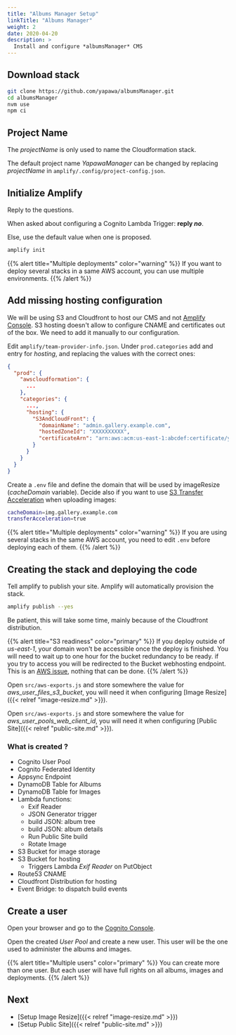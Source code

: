 ```yaml
---
title: "Albums Manager Setup"
linkTitle: "Albums Manager"
weight: 2
date: 2020-04-20
description: >
  Install and configure *albumsManager* CMS
---
```

## Download stack
```bash
git clone https://github.com/yapawa/albumsManager.git
cd albumsManager
nvm use
npm ci
```

## Project Name

The *projectName* is only used to name the Cloudformation stack.

The default project name *YapawaManager* can be changed by replacing *projectName* in `amplify/.config/project-config.json`.

## Initialize Amplify

Reply to the questions.

When asked about configuring a Cognito Lambda Trigger: **reply _no_**.

Else, use the default value when one is proposed.

```bash
amplify init
```

{{% alert title="Multiple deployments" color="warning" %}}
If you want to deploy several stacks in a same AWS account, you can use multiple environments.
{{% /alert %}}

## Add missing hosting configuration
We will be using S3 and Cloudfront to host our CMS and not [Amplify Console](https://aws.amazon.com/amplify/console/). S3 hosting doesn't allow to configure CNAME and certificates out of the box.
We need to add it manually to our configuration.

Edit `amplify/team-provider-info.json`. Under `prod.categories` add and entry for _hosting_, and replacing the values with the correct ones:
```json
{
  "prod": {
    "awscloudformation": {
      ...
    },
    "categories": {
      ...,
      "hosting": {
        "S3AndCloudFront": {
          "domainName": "admin.gallery.example.com",
          "hostedZoneId": "XXXXXXXXXX",
          "certificateArn": "arn:aws:acm:us-east-1:abcdef:certificate/yyyyyyy"
        }
      }
    }
  }
}
```

Create a `.env` file and define the domain that will be used by imageResize (*cacheDomain* variable). Decide also if you want to use [S3 Transfer Acceleration](https://docs.aws.amazon.com/AmazonS3/latest/dev/transfer-acceleration.html) when uploading images:

```bash
cacheDomain=img.gallery.example.com
transferAcceleration=true
```

{{% alert title="Multiple deployments" color="warning" %}}
If you are using several stacks in the same AWS account, you need to edit `.env` before deploying each of them.
{{% /alert %}}

## Creating the stack and deploying the code

Tell amplify to publish your site. Amplify will automatically provision the stack.

```bash
amplify publish --yes
```

Be patient, this will take some time, mainly because of the Cloudfront distribution.

{{% alert title="S3 readiness" color="primary" %}}
If you deploy outside of *us-east-1*, your domain won't be accessible once the deploy is finished. You will need to wait up to one hour for the bucket redundancy to be ready. if you try to access you will be redirected to the Bucket webhosting endpoint. This is an [AWS issue](https://aws.amazon.com/premiumsupport/knowledge-center/s3-http-307-response/), nothing that can be done.
{{% /alert %}}

Open `src/aws-exports.js` and store somewhere the value for *aws_user_files_s3_bucket*, you will need it when configuring [Image Resize]({{< relref "image-resize.md" >}}).

Open `src/aws-exports.js` and store somewhere the value for *aws_user_pools_web_client_id*, you will need it when configuring [Public Site]({{< relref "public-site.md" >}}).

### What is created ?

* Cognito User Pool
* Cognito Federated Identity
* Appsync Endpoint
* DynamoDB Table for Albums
* DynamoDB Table for Images
* Lambda functions:
  * Exif Reader
  * JSON Generator trigger
  * build JSON: album tree
  * build JSON: album details
  * Run Public Site build
  * Rotate Image
* S3 Bucket for image storage
* S3 Bucket for hosting
  * Triggers Lambda *Exif Reader* on PutObject
* Route53 CNAME
* Cloudfront Distribution for hosting
* Event Bridge: to dispatch build events

## Create a user
Open your browser and go to the [Cognito Console](https://eu-central-1.console.aws.amazon.com/cognito/users).

Open the created _User Pool_ and create a new user. This user will be the one used to administer the albums and images.

{{% alert title="Multiple users" color="primary" %}}
You can create more than one user. But each user will have full rights on all albums, images and deployments.
{{% /alert %}}

## Next
* [Setup Image Resize]({{< relref "image-resize.md" >}})
* [Setup Public Site]({{< relref "public-site.md" >}})

